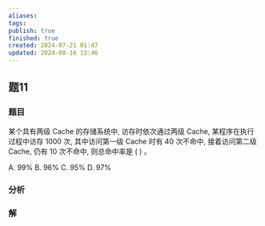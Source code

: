```yaml
---
aliases: 
tags: 
publish: true
finished: true
created: 2024-07-21 01:47
updated: 2024-08-16 13:46
---
```

## 题11
### 题目
某个具有两级 Cache 的存储系统中, 访存时依次通过两级 Cache, 某程序在执行过程中访存 1000 次, 其中访问第一级 Cache 时有 40 次不命中, 接着访问第二级 Cache, 仍有 10 次不命中, 则总命中率是 ( ) 。

A. ${99}\%$ B. ${96}\%$ C. ${95}\%$ D. ${97}\%$
### 分析

### 解
